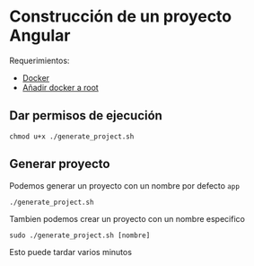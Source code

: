 # Construcción de un proyecto Angular

Requerimientos:
-   [Docker](https://docs.docker.com/engine/install/)
-   [Añadir docker a root](https://docs.docker.com/engine/install/linux-postinstall/)

## Dar permisos de ejecución

```
chmod u+x ./generate_project.sh
```

## Generar proyecto
Podemos generar un proyecto con un nombre por defecto `app`

```
./generate_project.sh
```

Tambien podemos crear un proyecto con un nombre especifico

```
sudo ./generate_project.sh [nombre]
```

Esto puede tardar varios minutos
